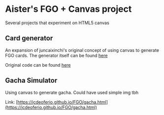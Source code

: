 # Aister's FGO + Canvas project
Several projects that experiment on HTML5 canvas

## Card generator

An expansion of juncaixinchi's original concept of using canvas to generate FGO cards. The generator itself can be found [here](https://jcdeoferio.github.io/FGO/fgo.html)

Original code can be found [here](https://github.com/juncaixinchi/FGO)

## Gacha Simulator

Using canvas to generate gacha. Could have used simple img tbh

Link: [https://jcdeoferio.github.io/FGO/gacha.html](https://jcdeoferio.github.io/FGO/gacha.html)